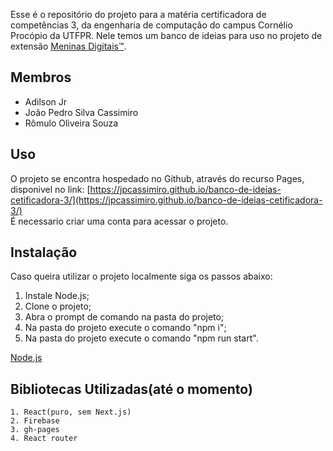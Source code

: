 Esse é o repositório do projeto para a matéria certificadora de competências 3, da engenharia de computação do campus Cornélio Procópio da UTFPR. Nele temos um banco de ideias para uso no projeto de extensão [Meninas Digitais™](https://meninas.sbc.org.br).

## Membros
<ul>
<li>Adilson Jr</li>
<li>João Pedro Silva Cassimiro</li>
<li>Rômulo Oliveira Souza</li>
</ul>

## Uso

O projeto se encontra hospedado no Github, através do recurso Pages, disponivel no link: [https://jpcassimiro.github.io/banco-de-ideias-cetificadora-3/](https://jpcassimiro.github.io/banco-de-ideias-cetificadora-3/)</br>
É necessario criar uma conta para acessar o projeto.

## Instalação

Caso queira utilizar o projeto localmente siga os passos abaixo:

<ol> 
<li>Instale Node.js;</li>
<li>Clone o projeto;</li>
<li>Abra o prompt de comando na pasta do projeto;</li>
<li>Na pasta do projeto execute o comando "npm i";</li>
<li>Na pasta do projeto execute o comando "npm run start".</li>
</ol>
    
[Node.js](https://nodejs.org/en)

## Bibliotecas Utilizadas(até o momento)

    1. React(puro, sem Next.js)
    2. Firebase
    3. gh-pages
    4. React router

